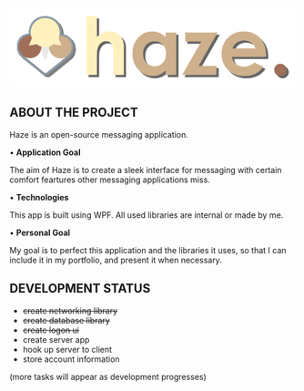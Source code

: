 ![image](https://github.com/19marius/Haze/blob/master/HazeClient/Resources/haze_logo_f_small.png)

## ABOUT THE PROJECT

Haze is an open-source messaging application.

• **Application Goal**

The aim of Haze is to create a sleek 
interface for messaging with certain comfort
feartures other messaging applications miss.

• **Technologies**

This app is built using WPF. All used libraries are internal
or made by me.

• **Personal Goal**

My goal is to perfect this application and the
libraries it uses, so that I can include it in
my portfolio, and present it when necessary.

## DEVELOPMENT STATUS

- ~~create networking library~~
- ~~create database library~~
- ~~create logon ui~~
- create server app
- hook up server to client
- store account information

(more tasks will appear as development progresses)




